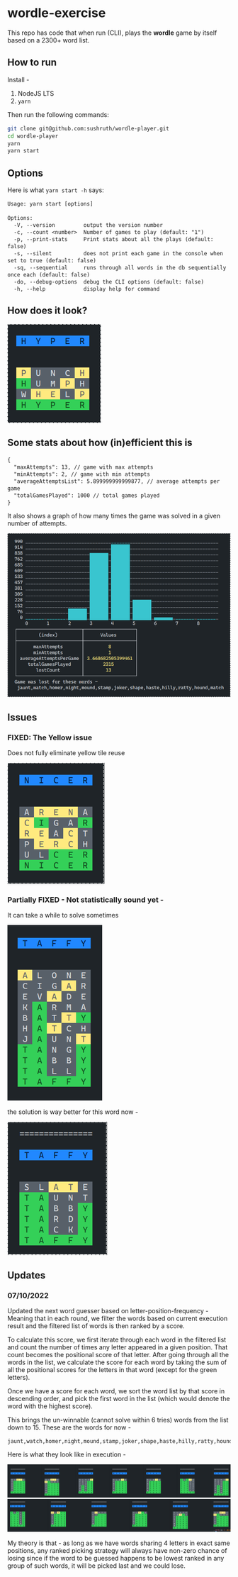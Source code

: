 # wordle-exercise

This repo has code that when run (CLI), plays the **wordle** game by itself based on a 2300+ word list.

## How to run

Install -

1. NodeJS LTS
2. `yarn`

Then run the following commands:

```sh
git clone git@github.com:sushruth/wordle-player.git
cd wordle-player
yarn
yarn start
```

## Options

Here is what `yarn start -h` says:

```
Usage: yarn start [options]

Options:
  -V, --version         output the version number
  -c, --count <number>  Number of games to play (default: "1")
  -p, --print-stats     Print stats about all the plays (default: false)
  -s, --silent          does not print each game in the console when set to true (default: false)
  -sq, --sequential     runs through all words in the db sequentially once each (default: false)
  -do, --debug-options  debug the CLI options (default: false)
  -h, --help            display help for command
```

## How does it look?

![demo](./docs/demo.png)

## Some stats about how (in)efficient this is

```jsonc
{
  "maxAttempts": 13, // game with max attempts
  "minAttempts": 2, // game with min attempts
  "averageAttemptsList": 5.899999999999877, // average attempts per game
  "totalGamesPlayed": 1000 // total games played
}
```

It also shows a graph of how many times the game was solved in a given number of attempts.

![](./docs/new_stats.png)

## Issues

### FIXED: The Yellow issue

Does not fully eliminate yellow tile reuse

![](./docs/problem_yellow.png)

### Partially FIXED - Not statistically sound yet -

It can take a while to solve sometimes

![](./docs/problem_long.png)

the solution is way better for this word now -

![](./docs/taffy.png)

## Updates

### 07/10/2022

Updated the next word guesser based on letter-position-frequency - Meaning that in each round, we filter the words based on current execution result and the filtered list of words is then ranked by a score.

To calculate this score, we first iterate through each word in the filtered list and count the number of times any letter appeared in a given position. That count becomes the positional score of that letter. After going through all the words in the list, we calculate the score for each word by taking the sum of all the positional scores for the letters in that word (except for the green letters).

Once we have a score for each word, we sort the word list by that score in descending order, and pick the first word in the list (which would denote the word with the highest score).

This brings the un-winnable (cannot solve within 6 tries) words from the list down to 15. These are the words for now -

```
jaunt,watch,homer,night,mound,stamp,joker,shape,haste,hilly,ratty,hound,match
```

Here is what they look like in execution -

![](./docs/fail_1.png)
![](./docs/fail_2.png)

My theory is that - as long as we have words sharing 4 letters in exact same positions, any ranked picking strategy will always have non-zero chance of losing since if the word to be guessed happens to be lowest ranked in any group of such words, it will be picked last and we could lose.

